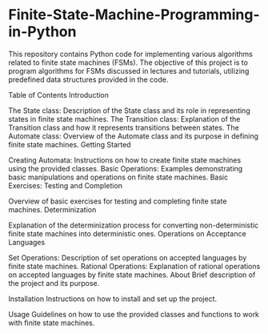 # Finite-State-Machine-Programming-in-Python
This repository contains Python code for implementing various algorithms related to finite state machines (FSMs). The objective of this project is to program algorithms for FSMs discussed in lectures and tutorials, utilizing predefined data structures provided in the code.

Table of Contents 
Introduction

The State class: Description of the State class and its role in representing states in finite state machines.
The Transition class: Explanation of the Transition class and how it represents transitions between states.
The Automate class: Overview of the Automate class and its purpose in defining finite state machines.
Getting Started

Creating Automata: Instructions on how to create finite state machines using the provided classes.
Basic Operations: Examples demonstrating basic manipulations and operations on finite state machines.
Basic Exercises: Testing and Completion

Overview of basic exercises for testing and completing finite state machines.
Determinization

Explanation of the determinization process for converting non-deterministic finite state machines into deterministic ones.
Operations on Acceptance Languages

Set Operations: Description of set operations on accepted languages by finite state machines.
Rational Operations: Explanation of rational operations on accepted languages by finite state machines.
About
Brief description of the project and its purpose.



Installation
Instructions on how to install and set up the project.

Usage
Guidelines on how to use the provided classes and functions to work with finite state machines.
